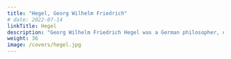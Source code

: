 ```yaml
---
title: "Hegel, Georg Wilhelm Friedrich"
# date: 2022-07-14
linkTitle: Hegel
description: "Georg Wilhelm Friedrich Hegel was a German philosopher, one of the most important figures in German idealism and one of the founding figures of modern Western philosophy"
weight: 36
image: /covers/hegel.jpg
---
```


